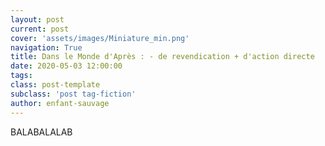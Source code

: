 ```yaml
---
layout: post
current: post
cover: 'assets/images/Miniature_min.png'
navigation: True
title: Dans le Monde d'Après : - de revendication + d'action directe
date: 2020-05-03 12:00:00
tags:
class: post-template
subclass: 'post tag-fiction'
author: enfant-sauvage
---
```


BALABALALAB
